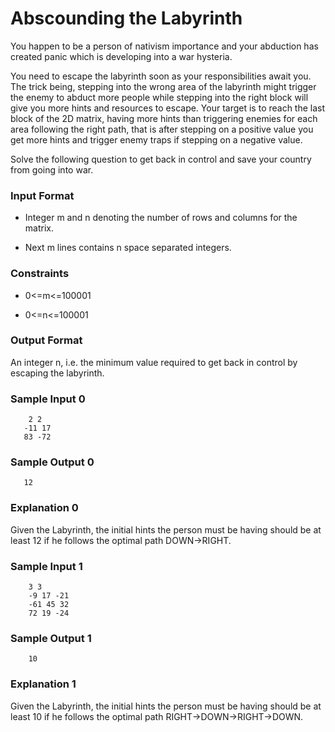 # Abscounding the Labyrinth

You happen to be a person of nativism importance and your abduction has created panic which is developing into a war hysteria.

You need to escape the labyrinth soon as your responsibilities await you. The trick being, stepping into the wrong area of the labyrinth might trigger the enemy to abduct more people while stepping into the right block will give you more hints and resources to escape. Your target is to reach the last block of the 2D matrix, having more hints than triggering enemies for each area following the right path, that is after stepping on a positive value you get more hints and trigger enemy traps if stepping on a negative value.

Solve the following question to get back in control and save your country from going into war.

### Input Format

* Integer m and n denoting the number of rows and columns for the matrix.

* Next m lines contains n space separated integers.

### Constraints

* 0<=m<=100001

* 0<=n<=100001

### Output Format

An integer n, i.e. the minimum value required to get back in control by escaping the labyrinth.

### Sample Input 0

        2 2
       -11 17
       83 -72

### Sample Output 0

       12

### Explanation 0

Given the Labyrinth, the initial hints the person must be having should be at least 12 if he follows the optimal path DOWN->RIGHT.

### Sample Input 1

        3 3
        -9 17 -21
        -61 45 32
        72 19 -24

### Sample Output 1

        10

### Explanation 1

Given the Labyrinth, the initial hints the person must be having should be at least 10 if he follows the optimal path RIGHT->DOWN->RIGHT->DOWN.
